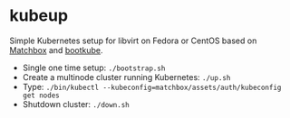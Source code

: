 # kubeup
Simple Kubernetes setup for libvirt on Fedora or CentOS based on [Matchbox](https://github.com/coreos/matchbox) and [bootkube](https://github.com/kubernetes-incubator/bootkube).

* Single one time setup: `./bootstrap.sh`
* Create a multinode cluster running Kubernetes: `./up.sh`
* Type: `./bin/kubectl --kubeconfig=matchbox/assets/auth/kubeconfig get nodes`
* Shutdown cluster: `./down.sh`

